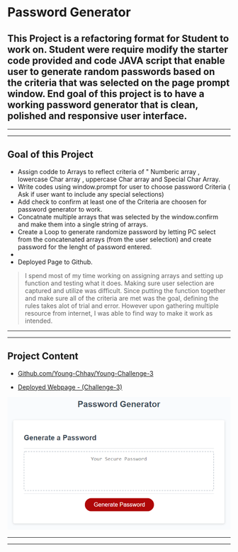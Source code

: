 # Password Generator
## This Project is a refactoring format for Student to work on. Student were require modify the starter code provided and code JAVA script that enable user to generate random passwords based on the criteria that was selected on the page prompt window. End goal of this project is to have a working password generator that is clean, polished and responsive user interface. 
---
___
## Goal of this Project 

* Assign codde to Arrays to reflect criteria of " Numberic array , lowercase Char array , uppercase Char array and Special Char Array. 
* Write codes using  window.prompt for user to choose password Criteria ( Ask if user want to include any special selections)
* Add check to confirm at least one of the Criteria are choosen for password generator to work. 
* Concatnate multiple arrays that was selected by the window.confirm and make them into a single string of arrays.
* Create a Loop to generate randomize password by letting PC select from the concatenated arrays (from the user selection) and create password for the lenght of password entered.  
* 
* Deployed Page to Github. 
> I spend most of my time working on assigning arrays and setting up function and testing what it does. Making sure user selection are captured and utilize was difficult. Since putting the function together and make sure all of the criteria are met was the goal, defining the rules takes alot of trial and error. However upon gathering multiple resource from internet, I was able to find way to make it work as intended.  
---
___

## Project Content

* [Github.com/Young-Chhay/Young-Challenge-3](https://github.com/Young-Chhay/Challenge-3 "Young's Github Page for Challenge-3")

* [Deployed Webpage - (Challenge-3)](https://young-chhay.github.io/Challenge-3/ "Challenge-3's Webpage")

![Challenge-3 Website Screenshot](./Assets/03-javascript-homework-demo.png)

---
___